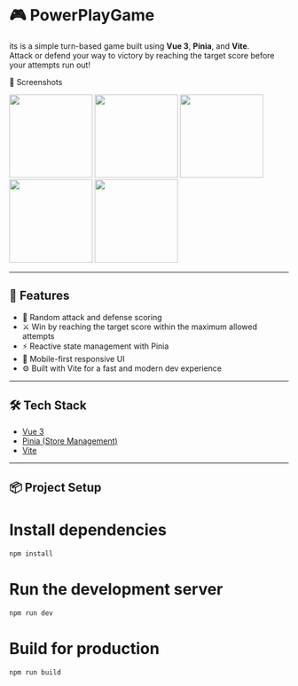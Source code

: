 # 🎮 PowerPlayGame

its is a simple turn-based game built using **Vue 3**, **Pinia**, and **Vite**.  
Attack or defend your way to victory by reaching the target score before your attempts run out!



📸 Screenshots

<div>
  <img src="https://github.com/user-attachments/assets/0b0f4519-cc04-4ebb-a24d-32732b3c67d3" width="150"/>
  <img src="https://github.com/user-attachments/assets/33545259-2e26-4909-be95-f8554481527a" width="150"/>
  <img src="https://github.com/user-attachments/assets/232c54a6-6b25-4273-a56c-4511e139a94f" width="150"/>
  <img src="https://github.com/user-attachments/assets/958a5e7e-b7d2-4dee-be38-3d39947ec685" width="150"/>
  <img src="https://github.com/user-attachments/assets/272d81fa-48d8-45dd-bf79-ec2070ba8504" width="150"/>
</div>


---

## 🚀 Features

- 🎯 Random attack and defense scoring
- ⚔️ Win by reaching the target score within the maximum allowed attempts
- ⚡ Reactive state management with Pinia
- 📱 Mobile-first responsive UI
- ⚙️ Built with Vite for a fast and modern dev experience

---

## 🛠️ Tech Stack

- [Vue 3](https://vuejs.org/)
- [Pinia (Store Management)](https://pinia.vuejs.org/)
- [Vite](https://vitejs.dev/)

---

## 📦 Project Setup

# Install dependencies
```bash
npm install
```

# Run the development server
```bash
npm run dev
```

# Build for production
```bash
npm run build
```

